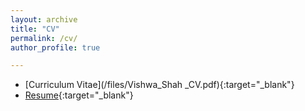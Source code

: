 ```yaml
---
layout: archive
title: "CV"
permalink: /cv/
author_profile: true

---
```

* [Curriculum Vitae](/files/Vishwa_Shah _CV.pdf){:target="_blank"}
* [Resume](/files/Vishwa_Shah_Resume.pdf){:target="_blank"}
